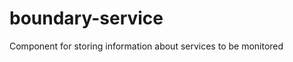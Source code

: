boundary-service
================

Component for storing information about services to be monitored
